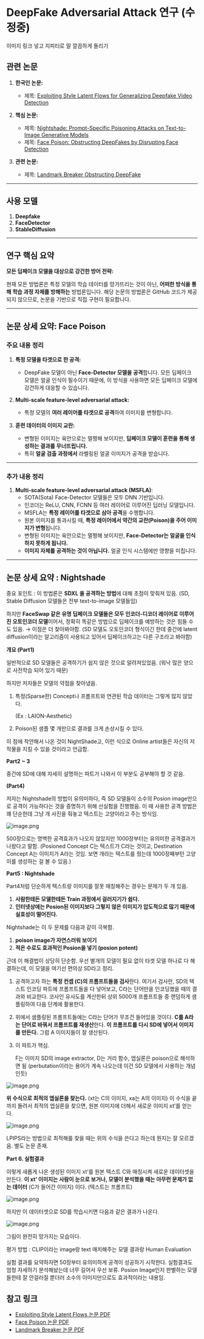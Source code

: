 # DeepFake Adversarial Attack 연구 (수정중)
이미지 링크 넣고 지피티로 말 깔끔하게 돌리기

## 관련 논문

1. **한국인 논문:**
   - 제목: [Exploiting Style Latent Flows for Generalizing Deepfake Video Detection](https://arxiv.org/pdf/2403.06592)

2. **핵심 논문:**
   - 제목: [Nightshade: Prompt-Specific Poisoning Attacks on Text-to-Image Generative Models](https://arxiv.org/abs/2310.13828)
   - 제목: [Face Poison: Obstructing DeepFakes by Disrupting Face Detection](https://ieeexplore.ieee.org/document/10220056)

4. **관련 논문:**
   - 제목: [Landmark Breaker Obstructing DeepFake](https://arxiv.org/abs/2102.00798)

---
## 사용 모델
1. **Deepfake**
2. **FaceDetector**
3. **StableDiffusion**
---
## 연구 핵심 요약

**모든 딥페이크 모델을 대상으로 강건한 방어 전략:**

현재 모든 방법론은 특정 모델의 학습 데이터를 망가뜨리는 것이 아닌, **어떠한 방식을 통해 학습 과정 자체를 방해하는** 방법론입니다. 해당 논문의 방법론은 GitHub 코드가 제공되지 않으므로, 논문을 기반으로 직접 구현이 필요합니다.

---

## 논문 상세 요약: Face Poison

### 주요 내용 정리

1. **특정 모델을 타겟으로 한 공격:**
   - DeepFake 모델이 아닌 **Face-Detector 모델을 공격**합니다. 모든 딥페이크 모델은 얼굴 인식이 필수이기 때문에, 이 방식을 사용하면 모든 딥페이크 모델에 강건하게 대응할 수 있습니다.

2. **Multi-scale feature-level adversarial attack:**
   - 특정 모델의 **여러 레이어를 타겟으로 공격**하여 이미지를 변형합니다.

3. **훈련 데이터의 이미지 교란:**
   - 변형된 이미지는 육안으로는 멀쩡해 보이지만, **딥페이크 모델이 훈련을 통해 생성하는 결과를 무너뜨립니다.**
   - 특히 **얼굴 검출 과정에서** 라벨링된 얼굴 이미지가 공격을 받습니다.

---

### 추가 내용 정리

1. **Multi-scale feature-level adversarial attack (MSFLA)**:
   - SOTA(Sota) Face-Detector 모델들은 모두 DNN 기반입니다.
   - 인코더는 ReLU, CNN, FCNN 등 여러 레이어로 이루어진 딥러닝 모델입니다.
   - MSFLA는 **특정 레이어를 타겟으로 삼아 공격**을 수행합니다.
   - 원본 이미지를 통과시킬 때, **특정 레이어에서 약간의 교란(Poison)을 주어 이미지가 변형**됩니다.
   - 변형된 이미지는 육안으로는 멀쩡해 보이지만, **Face-Detector는 얼굴을 인식하지 못하게 됩니다.**
   - **이미지 자체를 공격하는 것이 아닙니다.** 얼굴 인식 시스템에만 영향을 미칩니다.

---

## 논문 상세 요약 : Nightshade
중요 포인트 : 이 방법론은 **SDXL 을 공격하는 방법**에 대해 초점이 맞춰져 있음. (SD, Stable Diffusion 모델들은 전부 text-to-image 모델들임)

하지만 **FaceSwap 같은 유명 딥페이크 모델들은 모두 인코더-디코더 레이어로 이루어진 오토인코더 모델**이어서, 정확히 똑같은 방법으로 딥페이크를 예방하는 것은 힘들 수도 있음. → 이점은 더 찾아봐야함. (SD 모델도 오토인코더 형식이긴 한데 중간에 latent diffusion이라는 알고리즘이 사용되고 있어서 딥페이크하고는 다른 구조라고 봐야함)

**개요 (Part1)**

일반적으로 SD 모델들은 공격하기가 쉽지 않은 것으로 알려져있었음. (워낙 많은 양으로 사전학습 되어 있기 때문)

하지만 저자들은 모델의 약점을 찾아냈음.

1. 특정(Sparse한) Concept나 프롬프트와 연관된 학습 데이터는 그렇게 많지 않았다. 

    (Ex : LAION-Aesthetic) 

1. Poison된 샘플 몇 개만으로 결과를 크게 손상시킬 수 있다.

이 점에 착안해서 나온 것이 NightShade고, 이런 식으로 Online artist들은 자신의 저작물을 지킬 수 있을 것이라고 언급함.

**Part2 ~ 3**

중간에 SD에 대해 자세히 설명하는 파트가 나와서 이 부분도 공부해야 할 것 같음. 

**(Part4)**

저자는 Nightshade의 방법이 유의미하다, 즉 SD 모델들이 소수의 Posion image만으로 공격이 가능하다는 것을 증명하기 위해 선실험을 진행했음. 이 때 사용한 공격 방법은 꽤 단순한데 그냥 개 사진을 줘놓고 텍스트는 고양이라고 주는 방식임.

![image.png](https://prod-files-secure.s3.us-west-2.amazonaws.com/988bdfb8-d626-48e3-bb1c-5c3086f7c69c/cfd5cae7-0ffc-4e67-9252-c783a0321559/image.png)

500장으로는 명백한 공격효과가 나오지 않았지만 1000장부터는 유의미한 공격결과가 나왔다고 말함. (Posioned Concept C는 텍스트가 C라는 것이고, Destination Concept A는 이미지가 A라는 것임. 보면 개라는 텍스트를 줬는데 1000장째부턴 고양이를 생성하는 걸 볼 수 있음.)

**Part5 : Nightshade**

Part4처럼 단순하게 텍스트랑 이미지를 잘못 매칭해주는 경우는 문제가 두 개 있음.

1. **사람한테든 모델한테든 Train 과정에서 걸러지기가 쉽다.**
2. **인터넷상에는 Posion된 이미지보다 그렇지 않은 이미지가 압도적으로 많기 때문에 실효성이 떨어진다.**

Nightshade는 이 두 문제를 다음과 같이 극복함.

1. **poison image가 자연스러워 보이기**
2. **적은 수로도 효과적인 Posion을 넣기 (posion potent)**

근데 이 해결법이 상당히 단순함. 우선 별개의 모델이 필요 없이 타겟 모델 하나로 다 해결하는데, 이 모델을 여기선 편의상 SD라고 정리.

1. 공격하고자 하는 **특정 컨셉 (C)의 프롬프트들을 검사**한다. 여기서 검사란, SD의 텍스트 인코딩 파트에 프롬프트들을 다 넣어보고, C라는 단어만을 인코딩했을 때의 결과와 비교한다. 코사인 유사도를 계산한뒤 상위 5000개 프롬프트들 중 랜덤하게 샘플링하여 다음 단계에 활용한다.
2. 위에서 샘플링된 프롬프트들에는 C라는 단어가 무조건 들어있을 것이다. **C를 A라는 단어로 바꿔서 프롬프트를 재생산**한다. **이 프롬프트를 다시 SD에 넣어서 이미지를 만든다.** 그럼 A 이미지들이 잘 생산된다.
3. 이 파트가 핵심. 
    
    F는 이미지 SD의 image extractor, D는 거리 함수, 엡실론은 poison으로 해석하면 됨 (perbutation이라는 용어가 계속 나오는데 이건 SD 모델에서 사용하는 개념인듯)
    

![image.png](https://prod-files-secure.s3.us-west-2.amazonaws.com/988bdfb8-d626-48e3-bb1c-5c3086f7c69c/d9a09fc4-8c61-48a1-887d-f415e03b4cca/image.png)

**위 수식으로 최적의 엡실론을 찾는다.** (xt는 C의 이미지, xa는 A의 이미지) 이 수식을 끝까지 돌려서 최적의 엡실론을 찾으면, 원본 이미지에 더해서 새로운 이미지 xt’를 얻는다.

![image.png](https://prod-files-secure.s3.us-west-2.amazonaws.com/988bdfb8-d626-48e3-bb1c-5c3086f7c69c/322a8b50-4603-4392-bade-22b901ca868f/image.png)

 

LPIPS라는 방법으로 최적해를 찾을 때는 위의 수식을 쓴다고 하는데 뭔지는 잘 모르겠음. 별도 논문 존재.

**Part 6. 실험결과**

이렇게 새롭게 나온 생성된 이미지 xt’를 원본 텍스트 C와 매칭시켜 새로운 데이터셋을 만든다. **이 xt’ 이미지는  사람이 눈으로 보거나, 모델이 분석했을 때는 아무런 문제가 없는 데이터** (C가 들어간 이미지) 이다. (텍스트는 프롬프트)

![image.png](https://prod-files-secure.s3.us-west-2.amazonaws.com/988bdfb8-d626-48e3-bb1c-5c3086f7c69c/8ea78a55-b233-4226-878a-78c3e08e50db/image.png)

하지만 이 데이터셋으로 SD를 학습시키면 다음과 같은 결과가 나온다.

![image.png](https://prod-files-secure.s3.us-west-2.amazonaws.com/988bdfb8-d626-48e3-bb1c-5c3086f7c69c/495bf3ea-5326-4cad-9971-45ca613dd268/image.png)

그림이 완전히 망가지는 모습이다.

평가 방법 : CLIP이라는 image랑 text 매치해주는 모델 결과랑 Human Evaluation

실험 결과를 요약하자면 50장부터 유의미하게 공격이 성공하기 시작한다. 실험결과도 엄청 자세하기 분석해놨는데 너무 길어서 우선 보류. Posion Image인지 판별하는 모델들한테 잘 안걸러질 뿐더러 소수의 이미지만으로도 효과적이라는 내용임.

## 참고 링크
- [Exploiting Style Latent Flows 논문 PDF](https://arxiv.org/pdf/2403.06592)
- [Face Poison 논문 PDF](https://ieeexplore.ieee.org/document/10220056)
- [Landmark Breaker 논문 PDF](https://arxiv.org/abs/2102.00798)

